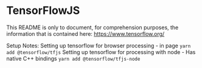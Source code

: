 # TensorFlowJS
This README is only to document, for comprehension purposes, the information that is contained here: https://www.tensorflow.org/



Setup Notes: 
Setting up tensorflow for browser processing - in page
 ```yarn add @tensorflow/tfjs```
Setting up tensorflow for processing with node - Has native C++ bindings
 ```yarn add @tensorflow/tfjs-node```
